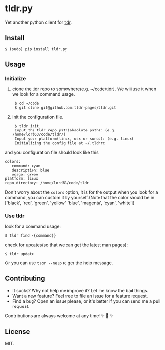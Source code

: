 # tldr.py

Yet another python client for [tldr][].


## Install

    $ (sudo) pip install tldr.py


## Usage

### Initialize

1. clone the tldr repo to somewhere(e.g. ~/code/tldr). We will use it when we look for a
command usage.

        $ cd ~/code
        $ git clone git@github.com:tldr-pages/tldr.git

2. init the configuration file.

        $ tldr init
        Input the tldr repo path(absolute path): (e.g. /home/lord63/code/tldr/)
        Input your platform(linux, osx or sunos): (e.g. linux)
        Initializing the config file at ~/.tldrrc

and you configuration file should look like this:

    colors:
       command: cyan
       description: blue
       usage: green
    platform: linux
    repo_directory: /home/lord63/code/tldr

Don't worry about the `colors` option, it is for the output when you look for a command,
you can custom it by yourself.(Note that the color should be in ['black', 'red', 'green',
'yellow', 'blue', 'magenta', 'cyan', 'white'])

### Use tldr

look for a command usage:

    $ tldr find {{command}}

check for updates(so that we can get the latest man pages):

    $ tldr update

Or you can use `tldr --help` to get the help message.


## Contributing

* It sucks? Why not help me improve it? Let me know the bad things.
* Want a new feature? Feel free to file an issue for a feature request.
* Find a bug? Open an issue please, or it's better if you can send me a pull request.

Contributions are always welcome at any time! :sparkles: :cake: :sparkles:


## License

MIT.

[tldr]: https://github.com/tldr-pages/tldr
